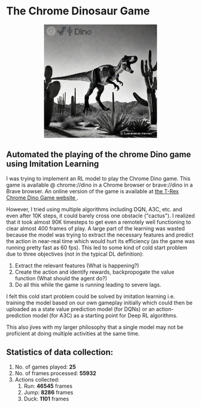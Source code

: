 # The Chrome Dinosaur Game

<p align="center">
 <img src="https://github.com/SwamiKannan/Chrome-Dino-Imitation-Learning/blob/main/cover.png" width=60%>
</p>

 ## Automated the playing of the chrome Dino game using Imitation Learning
 I was trying to implement an RL model to play the Chrome Dino game. This game is available @ chrome://dino in a Chrome browser or brave://dino in a Brave browser. An online version of the game is available at <a href="https://chromedino.com/">the T-Rex Chrome Dino Game website </a>.

However, I tried using multiple algorithms including DQN, A3C, etc. and even after 10K steps, it could barely cross one obstacle ("cactus"). I realized that it took almost 90K timesteps to get even a remotely well functioning to clear almost 400 frames of play. A large part of the learning was wasted because the model was trying to extract the necessary features and predict the action in near-real time which would hurt its efficiency (as the game was running pretty fast as 60 fps). This led to some kind of cold start problem due to three objectives (not in the typical DL definition):
1. Extract the relevant features (What is happening?)
2. Create the action and identify rewards, backpropogate the value function (What should the agent do?)
3. Do all this while the game is running leading to severe lags.

I felt this cold start problem could be solved by imitation learning i.e. training the model based on our own gameplay initially which could then be uploaded as a state value prediction model (for DQNs) or an action-prediction model (for A3C) as a starting point for Deep RL algorithms.

This also jives with my larger philosophy that a single model may not be proficient at doing multiple activities at the same time.

## Statistics of data collection:
1. No. of games played: __25__
2. No. of frames processed: __55932__
3. Actions collected:
    1.  Run: __46545__ frames
    2.  Jump: __8286__ frames
    3.  Duck: __1101__ frames
